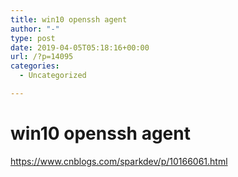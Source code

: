 ```yaml
---
title: win10 openssh agent
author: "-"
type: post
date: 2019-04-05T05:18:16+00:00
url: /?p=14095
categories:
  - Uncategorized

---
```

# win10 openssh agent
https://www.cnblogs.com/sparkdev/p/10166061.html